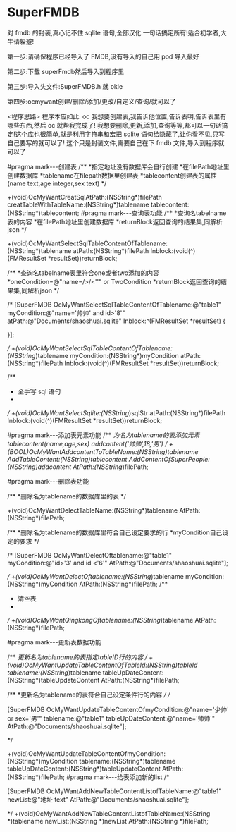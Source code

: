 # SuperFMDB
对 fmdb 的封装,真心记不住 sqlite 语句,全部汉化 一句话搞定所有!适合初学者,大牛请躲避!

第一步:请确保程序已经导入了 FMDB,没有导入的自己用 pod 导入最好

第二步:下载 superFmdb然后导入到程序里

第三步:导入头文件:SuperFMDB.h 就 okle 

第四步:ocmywant创建/删除/添加/更改/自定义/查询/就可以了



<程序思路>
程序本应如此: oc  我想要创建表,我告诉他位置,告诉表明,告诉表里有哪些东西,然后 oc 就帮我完成了!
我想要删除,更新,添加,查询等等,都可以一句话搞定!这个库也很简单,就是利用字符串和宏把 sqlite 语句给隐藏了,让你看不见,只写自己要写的就可以了! 这个只是封装文件,需要自己在下 fmdb 文件,导入到程序就可以了

#pragma mark---创建表
/**
 *指定地址没有数据库会自行创建
 *在filePath地址里创建数据库
 *tablename在filepath数据里创建表
 *tablecontent创建表的属性 (name text,age integer,sex text)
 */

+(void)OcMyWantCreatSqlAtPath:(NSString*)filePath creatTableWithTableName:(NSString*)tablename tablecontent:(NSString*)tablecontent;
#pragma mark---查询表功能
/**
 *查询名tabelname表的内容
 *在filePath地址里创建数据库
 *returnBlock返回查询的结果集,同解析json
 */

+(void)OcMyWantSelectSqlTableContentOfTablename:(NSString*)tablename atPath:(NSString*)filePath Inblock:(void(^)(FMResultSet *resultSet))returnBlock;

/**
 *查询名tabelname表里符合one或者two添加的内容
 *oneCondition=@"name=/>/<''" or TwoCondition
 *returnBlock返回查询的结果集,同解析json
 */

/*
 [SuperFMDB OcMyWantSelectSqlTableContentOfTablename:@"table1" myCondition:@"name='帅帅' and id>'8'" atPath:@"Documents/shaoshuai.sqlite" Inblock:^(FMResultSet *resultSet) {
 
 }];
 
 */
+(void)OcMyWantSelectSqlTableContentOfTablename:(NSString*)tablename myCondition:(NSString*)myCondition atPath:(NSString*)filePath Inblock:(void(^)(FMResultSet *resultSet))returnBlock;

/**
 *  全手写 sql 语句
 *
 */
+(void)OcMyWantSelectSqlite:(NSString*)sqlStr atPath:(NSString*)filePath Inblock:(void(^)(FMResultSet *resultSet))returnBlock;


#pragma mark---添加表元素功能
/**
 *为名为tablename的表添加元素
 *tablecontent(name,age,sex)
 *addcontent('帅帅',18,'男')
 */
+(BOOL)OcMyWantAddcontentToTableName:(NSString*)tablename AddTableContent:(NSString*)tablecontent AddContentOfSuperPeople:(NSString*)addcontent AtPath:(NSString*)filePath;

#pragma mark---删除表功能

/**
 *删除名为tablename的数据库里的表
 */

+(void)OcMyWantDelectTableName:(NSString*)tablename AtPath:(NSString*)filePath;

/**
 *删除名为tablename的数据库里符合自己设定要求的行
 *myCondition自己设定的要求
 */

/*
 [SuperFMDB OcMyWantDelectOftablename:@"table1" myCondition:@"id>'3' and id <'6'" AtPath:@"Documents/shaoshuai.sqlite"];
 
 */
+(void)OcMyWantDelectOftablename:(NSString*)tablename myCondition:(NSString*)myCondition AtPath:(NSString*)filePath;
/**
 *  清空表
 *
 */
+(void)OcMyWantQingkongOftablename:(NSString*)tablename AtPath:(NSString*)filePath;

#pragma mark---更新表数据功能

/**
 *更新名为tablename的表指定tableID行的内容
 */
+(void)OcMyWantUpdateTableContentOfTableId:(NSString*)tableId tablename:(NSString*)tablename tableUpDateContent:(NSString*)tableUpdateContent AtPath:(NSString*)filePath;

/**
 *更新名为tablename的表符合自己设定条件行的内容
 */
/*
 
 [SuperFMDB OcMyWantUpdateTableContentOfmyCondition:@"name='少帅' or sex='男'" tablename:@"table1" tableUpDateContent:@"name='帅帅'" AtPath:@"Documents/shaoshuai.sqlite"];
 
 
 */

+(void)OcMyWantUpdateTableContentOfmyCondition:(NSString*)myCondition tablename:(NSString*)tablename tableUpDateContent:(NSString*)tableUpdateContent AtPath:(NSString*)filePath;
#pragma mark---给表添加新的list
/*
 
 [SuperFMDB OcMyWantAddNewTableContentListofTableName:@"table1" newList:@"地址 text" AtPath:@"Documents/shaoshuai.sqlite"];
 
 */
+(void)OcMyWantAddNewTableContentListofTableName:(NSString *)tablename newList:(NSString *)newList AtPath:(NSString *)filePath;

